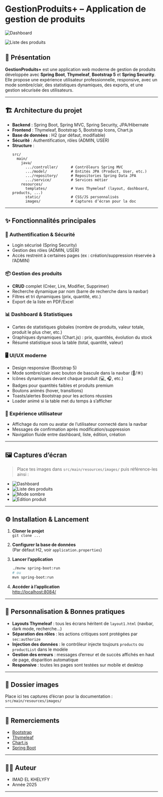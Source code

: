 # GestionProduits+ – Application de gestion de produits

![Dashboard]([https://github.com/IMADKHKHALIFI/Products-Management-System/raw/main/src/main/resources/images/dashboard.png](https://github.com/IMADKHKHALIFI/Products-Management-System/blob/main/src/main/resources/images/dashbord.png))

![Liste des produits]([https://github.com/IMADKHKHALIFI/Products-Management-System/raw/main/src/main/resources/images/index.png](https://github.com/IMADKHKHALIFI/Products-Management-System/blob/main/src/main/resources/images/index.png))


## 🚀 Présentation

**GestionProduits+** est une application web moderne de gestion de produits développée avec **Spring Boot**, **Thymeleaf**, **Bootstrap 5** et **Spring Security**.  
Elle propose une expérience utilisateur professionnelle, responsive, avec un mode sombre/clair, des statistiques dynamiques, des exports, et une gestion sécurisée des utilisateurs.

---

## 🏗️ Architecture du projet

- **Backend** : Spring Boot, Spring MVC, Spring Security, JPA/Hibernate
- **Frontend** : Thymeleaf, Bootstrap 5, Bootstrap Icons, Chart.js
- **Base de données** : H2 (par défaut, modifiable)
- **Sécurité** : Authentification, rôles (ADMIN, USER)
- **Structure** :
  ```
  src/
    main/
      java/
        .../controller/      # Contrôleurs Spring MVC
        .../model/           # Entités JPA (Product, User, etc.)
        .../repository/      # Repositories Spring Data JPA
        .../service/         # Services métier
      resources/
        templates/           # Vues Thymeleaf (layout, dashboard, products, ...)
        static/              # CSS/JS personnalisés
        images/              # Captures d’écran pour la doc
  ```

---

## ✨ Fonctionnalités principales

### 🔑 Authentification & Sécurité
- Login sécurisé (Spring Security)
- Gestion des rôles (ADMIN, USER)
- Accès restreint à certaines pages (ex : création/suppression réservée à l’ADMIN)

### 📦 Gestion des produits
- **CRUD** complet (Créer, Lire, Modifier, Supprimer)
- Recherche dynamique par nom (barre de recherche dans la navbar)
- Filtres et tri dynamiques (prix, quantité, etc.)
- Export de la liste en PDF/Excel

### 📊 Dashboard & Statistiques
- Cartes de statistiques globales (nombre de produits, valeur totale, produit le plus cher, etc.)
- Graphiques dynamiques (Chart.js) : prix, quantités, évolution du stock
- Résumé statistique sous la table (total, quantité, valeur)

### 🖥️ UI/UX moderne
- Design responsive (Bootstrap 5)
- Mode sombre/clair avec bouton de bascule dans la navbar (🌙/☀️)
- Icônes dynamiques devant chaque produit (💻, 🎧, etc.)
- Badges pour quantités faibles et produits premium
- Boutons animés (hover, transitions)
- Toasts/alertes Bootstrap pour les actions réussies
- Loader animé si la table met du temps à s’afficher

### 👤 Expérience utilisateur
- Affichage du nom ou avatar de l’utilisateur connecté dans la navbar
- Messages de confirmation après modification/suppression
- Navigation fluide entre dashboard, liste, édition, création

---

## 🖼️ Captures d’écran

> Place tes images dans `src/main/resources/images/` puis référence-les ainsi :

- ![Dashboard](src/main/resources/images/dashboard.png)
- ![Liste des produits](src/main/resources/images/products-list.png)
- ![Mode sombre](src/main/resources/images/dark-mode.png)
- ![Edition produit](src/main/resources/images/edit-product.png)

---

## ⚙️ Installation & Lancement

1. **Cloner le projet**  
   `git clone ...`

2. **Configurer la base de données**  
   (Par défaut H2, voir `application.properties`)

3. **Lancer l’application**  
   ```bash
   ./mvnw spring-boot:run
   # ou
   mvn spring-boot:run
   ```

4. **Accéder à l’application**  
   [http://localhost:8084/](http://localhost:8084/)

---

## 📝 Personnalisation & Bonnes pratiques

- **Layouts Thymeleaf** : tous les écrans héritent de `layout1.html` (navbar, dark mode, recherche…)
- **Séparation des rôles** : les actions critiques sont protégées par `sec:authorize`
- **Injection des données** : le contrôleur injecte toujours `products` ou `productList` dans le modèle
- **Gestion des erreurs** : messages d’erreur et de succès affichés en haut de page, disparition automatique
- **Responsive** : toutes les pages sont testées sur mobile et desktop

---

## 📂 Dossier images

Place ici tes captures d’écran pour la documentation :  
`src/main/resources/images/`

---

## 🙏 Remerciements

- [Bootstrap](https://getbootstrap.com/)
- [Thymeleaf](https://www.thymeleaf.org/)
- [Chart.js](https://www.chartjs.org/)
- [Spring Boot](https://spring.io/projects/spring-boot)

---

## 🧑‍💻 Auteur

- IMAD EL KHELYFY
- Année 2025

---
